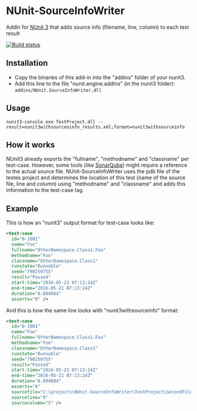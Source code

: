 # NUnit-SourceInfoWriter
AddIn for [NUnit 3](https://github.com/nunit/nunit) that adds source info (filename, line, column) to each test result

[![Build status](https://ci.appveyor.com/api/projects/status/7esx13mv1ffdiy9x?svg=true)](https://ci.appveyor.com/project/MarkusHastreiter/nunit-sourceinfowriter)

## Installation
* Copy the binaries of this add-in into the "addins" folder of your nunit3.
* Add this line to the file "nunit.engine.addins" (in the nunit3 folder):
  `addins/NUnit.SourceInfoWriter.dll`

## Usage
`nunit3-console.exe TestProject.dll --result=nunit3withsourceninfo_results.xml;format=nunit3withsourceinfo`

## How it works
NUnit3 already exports the "fullname", "methodname" and "classname" per test-case. However, some tools (like [SonarQube](http://www.sonarqube.org/)) might require a reference to the actual source file. NUnit-SourceInfoWriter uses the pdb file of the testes project and determines the location of this test (name of the source file, line and column) using "methodname" and "classname" and adds this information to the test-case tag.

## Example
This is how an "nunit3" output format for test-case looks like:
```xml
<test-case
  id="0-1001"
  name="Foo"
  fullname="OtherNamespace.Class1.Foo"
  methodname="Foo"
  classname="OtherNamespace.Class1"
  runstate="Runnable"
  seed="798259755"
  result="Passed"
  start-time="2016-05-21 07:13:24Z"
  end-time="2016-05-21 07:13:24Z"
  duration="0.004684"
  asserts="0" />
```

And this is how the same line looks with "nunit3withsourceinfo" format:
```xml
<test-case
  id="0-1001"
  name="Foo"
  fullname="OtherNamespace.Class1.Foo"
  methodname="Foo"
  classname="OtherNamespace.Class1"
  runstate="Runnable"
  seed="798259755"
  result="Passed"
  start-time="2016-05-21 07:13:24Z"
  end-time="2016-05-21 07:13:24Z"
  duration="0.004684"
  asserts="0"
  sourcefile="C:\projects\NUnit-SourceInfoWriter\TestProject\SecondFile.cs"
  sourceline="9"
  sourcecolumn="5" />
```
